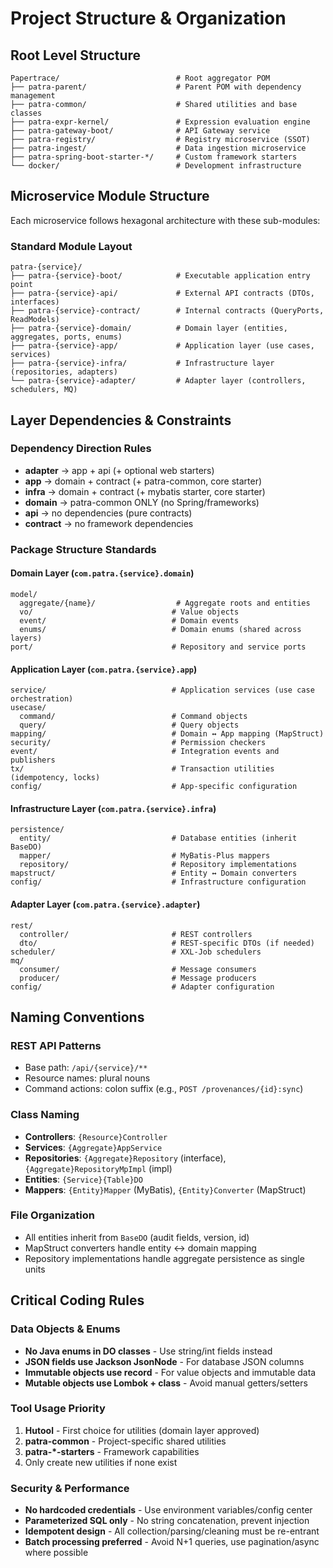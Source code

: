 # Project Structure & Organization

## Root Level Structure
```
Papertrace/                          # Root aggregator POM
├── patra-parent/                    # Parent POM with dependency management
├── patra-common/                    # Shared utilities and base classes
├── patra-expr-kernel/               # Expression evaluation engine
├── patra-gateway-boot/              # API Gateway service
├── patra-registry/                  # Registry microservice (SSOT)
├── patra-ingest/                    # Data ingestion microservice
├── patra-spring-boot-starter-*/     # Custom framework starters
└── docker/                          # Development infrastructure
```

## Microservice Module Structure
Each microservice follows hexagonal architecture with these sub-modules:

### Standard Module Layout
```
patra-{service}/
├── patra-{service}-boot/            # Executable application entry point
├── patra-{service}-api/             # External API contracts (DTOs, interfaces)
├── patra-{service}-contract/        # Internal contracts (QueryPorts, ReadModels)
├── patra-{service}-domain/          # Domain layer (entities, aggregates, ports, enums)
├── patra-{service}-app/             # Application layer (use cases, services)
├── patra-{service}-infra/           # Infrastructure layer (repositories, adapters)
└── patra-{service}-adapter/         # Adapter layer (controllers, schedulers, MQ)
```

## Layer Dependencies & Constraints

### Dependency Direction Rules
- **adapter** → app + api (+ optional web starters)
- **app** → domain + contract (+ patra-common, core starter)
- **infra** → domain + contract (+ mybatis starter, core starter)
- **domain** → patra-common ONLY (no Spring/frameworks)
- **api** → no dependencies (pure contracts)
- **contract** → no framework dependencies

### Package Structure Standards

#### Domain Layer (`com.patra.{service}.domain`)
```
model/
  aggregate/{name}/                  # Aggregate roots and entities
  vo/                               # Value objects
  event/                            # Domain events
  enums/                            # Domain enums (shared across layers)
port/                               # Repository and service ports
```

#### Application Layer (`com.patra.{service}.app`)
```
service/                            # Application services (use case orchestration)
usecase/
  command/                          # Command objects
  query/                            # Query objects
mapping/                            # Domain ↔ App mapping (MapStruct)
security/                           # Permission checkers
event/                              # Integration events and publishers
tx/                                 # Transaction utilities (idempotency, locks)
config/                             # App-specific configuration
```

#### Infrastructure Layer (`com.patra.{service}.infra`)
```
persistence/
  entity/                           # Database entities (inherit BaseDO)
  mapper/                           # MyBatis-Plus mappers
  repository/                       # Repository implementations
mapstruct/                          # Entity ↔ Domain converters
config/                             # Infrastructure configuration
```

#### Adapter Layer (`com.patra.{service}.adapter`)
```
rest/
  controller/                       # REST controllers
  dto/                              # REST-specific DTOs (if needed)
scheduler/                          # XXL-Job schedulers
mq/
  consumer/                         # Message consumers
  producer/                         # Message producers
config/                             # Adapter configuration
```

## Naming Conventions

### REST API Patterns
- Base path: `/api/{service}/**`
- Resource names: plural nouns
- Command actions: colon suffix (e.g., `POST /provenances/{id}:sync`)

### Class Naming
- **Controllers**: `{Resource}Controller`
- **Services**: `{Aggregate}AppService`
- **Repositories**: `{Aggregate}Repository` (interface), `{Aggregate}RepositoryMpImpl` (impl)
- **Entities**: `{Service}{Table}DO`
- **Mappers**: `{Entity}Mapper` (MyBatis), `{Entity}Converter` (MapStruct)

### File Organization
- All entities inherit from `BaseDO` (audit fields, version, id)
- MapStruct converters handle entity ↔ domain mapping
- Repository implementations handle aggregate persistence as single units

## Critical Coding Rules

### Data Objects & Enums
- **No Java enums in DO classes** - Use string/int fields instead
- **JSON fields use Jackson JsonNode** - For database JSON columns
- **Immutable objects use record** - For value objects and immutable data
- **Mutable objects use Lombok + class** - Avoid manual getters/setters

### Tool Usage Priority
1. **Hutool** - First choice for utilities (domain layer approved)
2. **patra-common** - Project-specific shared utilities  
3. **patra-*-starters** - Framework capabilities
4. Only create new utilities if none exist

### Security & Performance
- **No hardcoded credentials** - Use environment variables/config center
- **Parameterized SQL only** - No string concatenation, prevent injection
- **Idempotent design** - All collection/parsing/cleaning must be re-entrant
- **Batch processing preferred** - Avoid N+1 queries, use pagination/async where possible